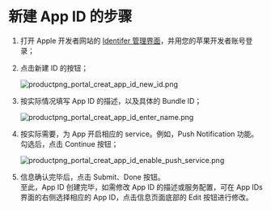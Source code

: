 # 新建 App ID 的步骤



1. 打开 Apple 开发者网站的 [Identifer 管理界面](https://developer.apple.com/account/ios/identifiers/bundle/bundleList.action)，并用您的苹果开发者账号登录；

2. 点击新建 ID 的按钮；

	![productpng_portal_creat_app_id_new_id.png](https://raw.githubusercontent.com/yunba/docs/master/image/productpng_portal_creat_app_id_new_id.png)

3. 按实际情况填写 App ID 的描述，以及具体的 Bundle ID；

	![productpng_portal_creat_app_id_enter_name.png](https://raw.githubusercontent.com/yunba/docs/master/image/productpng_portal_creat_app_id_enter_name.png)

4. 按实际需要，为 App 开启相应的 service。例如，Push Notification 功能。勾选后，点击 Continue 按钮；

	![productpng_portal_creat_app_id_enable_push_service.png](https://raw.githubusercontent.com/yunba/docs/master/image/productpng_portal_creat_app_id_enable_push_service.png)

5. 信息确认完毕后，点击 Submit、Done 按钮。<br>至此，App ID 创建完毕，如需修改 App ID 的描述或服务配置，可在 App IDs 界面的右侧选择相应的 App ID，点击信息页面底部的 Edit 按钮进行修改。




